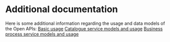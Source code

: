 # Additional documentation

Here is some additional information regarding the usage and data models of the Open APIs:
[Basic usage](https://www.nimble-project.org/wp-content/uploads/2019/05/NIMBLE_API_Developer_Guide_V1-.pdf)
[Catalogue service models and usage](https://www.nimble-project.org/wp-content/uploads/2019/01/Catalogue-Service-REST-API.docx)
[Business process service models and usage](https://www.nimble-project.org/wp-content/uploads/2019/01/Business-Process-Service-REST-API.docx)